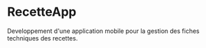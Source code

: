 # RecetteApp

Developpement d'une application mobile pour la gestion des fiches techniques des recettes.
